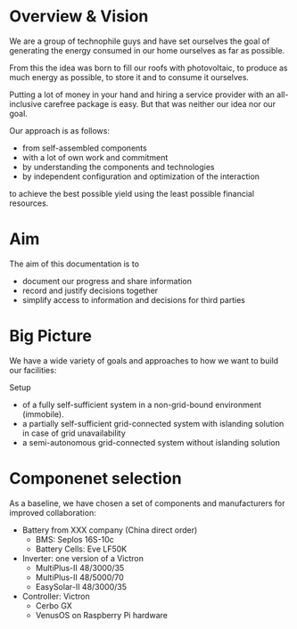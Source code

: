 # Overview & Vision

We are a group of technophile guys and have set ourselves the goal of generating the energy consumed in our home ourselves as far as possible.

From this the idea was born to fill our roofs with photovoltaic, to produce as much energy as possible, to store it and to consume it ourselves.

Putting a lot of money in your hand and hiring a service provider with an all-inclusive carefree package is easy. But that was neither our idea nor our goal.

Our approach is as follows:

- from self-assembled components
- with a lot of own work and commitment
- by understanding the components and technologies
- by independent configuration and optimization of the interaction

to achieve the best possible yield using the least possible financial resources.

# Aim

The aim of this documentation is to

- document our progress and share information
- record and justify decisions together
- simplify access to information and decisions for third parties

# Big Picture

We have a wide variety of goals and approaches to how we want to build our facilities:

Setup

- of a fully self-sufficient system in a non-grid-bound environment (immobile).
- a partially self-sufficient grid-connected system with islanding solution in case of grid unavailability
- a semi-autonomous grid-connected system without islanding solution

# Componenet selection

As a baseline, we have chosen a set of components and manufacturers for improved collaboration:

- Battery from XXX company (China direct order)
  - BMS: Seplos 16S-10c
  - Battery Cells: Eve LF50K
- Inverter: one version of a Victron
  - MultiPlus-II 48/3000/35
  - MultiPlus-II 48/5000/70
  - EasySolar-II 48/3000/35
- Controller: Victron
  - Cerbo GX
  - VenusOS on Raspberry Pi hardware

